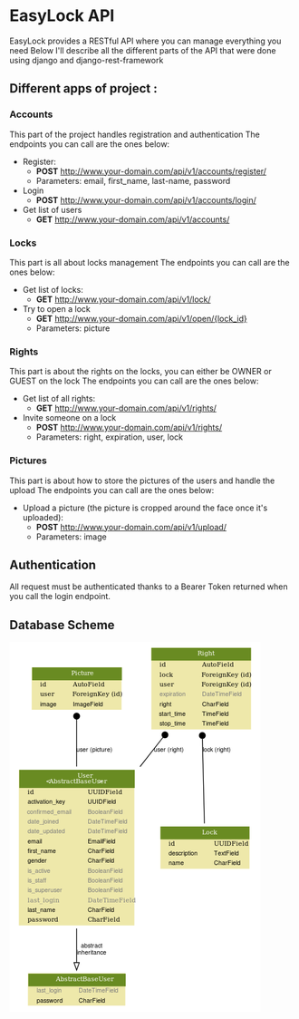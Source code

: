# EasyLock API

EasyLock provides a RESTful API where you can manage everything you need
Below I'll describe all the different parts of the API that were done using django and django-rest-framework

## Different apps of project :

### Accounts

This part of the project handles registration and authentication
The endpoints you can call are the ones below:

* Register:
    * **POST** http://www.your-domain.com/api/v1/accounts/register/
    * Parameters: email, first_name, last-name, password
* Login
    * **POST** http://www.your-domain.com/api/v1/accounts/login/
* Get list of users
    * **GET** http://www.your-domain.com/api/v1/accounts/

### Locks

This part is all about locks management
The endpoints you can call are the ones below:

* Get list of locks:
    * **GET** http://www.your-domain.com/api/v1/lock/
* Try to open a lock
    * **GET** http://www.your-domain.com/api/v1/open/{lock_id}
    * Parameters: picture

### Rights

This part is about the rights on the locks, you can either be OWNER or GUEST on the lock
The endpoints you can call are the ones below:

* Get list of all rights:
    * **GET** http://www.your-domain.com/api/v1/rights/
* Invite someone on a lock
    * **POST** http://www.your-domain.com/api/v1/rights/
    * Parameters: right, expiration, user, lock

### Pictures

This part is about how to store the pictures of the users and handle the upload
The endpoints you can call are the ones below:

* Upload a picture (the picture is cropped around the face once it's uploaded):
    * **POST** http://www.your-domain.com/api/v1/upload/
    * Parameters: image

## Authentication

All request must be authenticated thanks to a Bearer Token returned when you call the login endpoint.

## Database Scheme

![database scheme](https://github.com/cazabec/EasyLock/blob/develop/doc/database-scheme.png "Database scheme")
